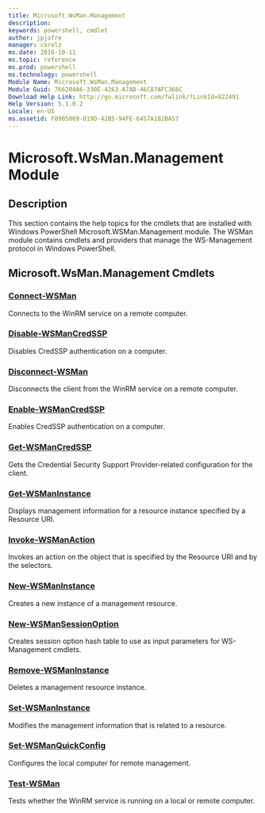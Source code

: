 ```yaml
---
title: Microsoft.WsMan.Management
description: 
keywords: powershell, cmdlet
author: jpjofre
manager: carolz
ms.date: 2016-10-11
ms.topic: reference
ms.prod: powershell
ms.technology: powershell
Module Name: Microsoft.WsMan.Management
Module Guid: 766204A6-330E-4263-A7AB-46C87AFC366C
Download Help Link: http://go.microsoft.com/fwlink/?LinkId=822491
Help Version: 5.1.0.2
Locale: en-US
ms.assetid: F0905869-019D-42B5-94FE-6457A182BA57
---
```


# Microsoft.WsMan.Management Module
## Description
This section contains the help topics for the cmdlets that are installed with Windows PowerShell Microsoft.WSMan.Management module. The WSMan module contains cmdlets and providers that manage the WS-Management protocol in Windows PowerShell.

## Microsoft.WsMan.Management Cmdlets
### [Connect-WSMan](.\Connect-WSMan.md)
Connects to the WinRM service on a remote computer.


### [Disable-WSManCredSSP](.\Disable-WSManCredSSP.md)
Disables CredSSP authentication on a computer.


### [Disconnect-WSMan](.\Disconnect-WSMan.md)
Disconnects the client from the WinRM service on a remote computer.


### [Enable-WSManCredSSP](.\Enable-WSManCredSSP.md)
Enables CredSSP authentication on a computer.


### [Get-WSManCredSSP](.\Get-WSManCredSSP.md)
Gets the Credential Security Support Provider-related configuration for the client.


### [Get-WSManInstance](.\Get-WSManInstance.md)
Displays management information for a resource instance specified by a Resource URI.


### [Invoke-WSManAction](.\Invoke-WSManAction.md)
Invokes an action on the object that is specified by the Resource URI and by the selectors.


### [New-WSManInstance](.\New-WSManInstance.md)
Creates a new instance of a management resource.


### [New-WSManSessionOption](.\New-WSManSessionOption.md)
Creates session option hash table to use as input parameters for WS-Management cmdlets.


### [Remove-WSManInstance](.\Remove-WSManInstance.md)
Deletes a management resource instance.


### [Set-WSManInstance](.\Set-WSManInstance.md)
Modifies the management information that is related to a resource.


### [Set-WSManQuickConfig](.\Set-WSManQuickConfig.md)
Configures the local computer for remote management.


### [Test-WSMan](.\Test-WSMan.md)
Tests whether the WinRM service is running on a local or remote computer.







